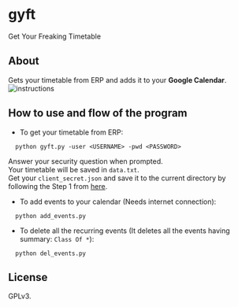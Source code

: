 # gyft

Get Your Freaking Timetable

## About

Gets your timetable from ERP and adds it to your **Google Calendar**.
![instructions](https://cloud.githubusercontent.com/assets/9252491/17613570/7af6ae98-607c-11e6-8597-e720c3475c24.gif)

## How to use and flow of the program

- To get your timetable from ERP:
```
  python gyft.py -user <USERNAME> -pwd <PASSWORD>
```
  Answer your security question when prompted.
<br>
  Your timetable will be saved in `data.txt`.
  <br>
  Get your `client_secret.json` and save it to the current directory by following the Step 1 from [here](https://developers.google.com/google-apps/calendar/quickstart/python#step_1_turn_on_the_api_name).

- To add events to your calendar (Needs internet connection):
```
  python add_events.py
```

- To delete all the recurring events (It deletes all the events having summary: `Class Of *`):
```
  python del_events.py
```

## License

GPLv3.
